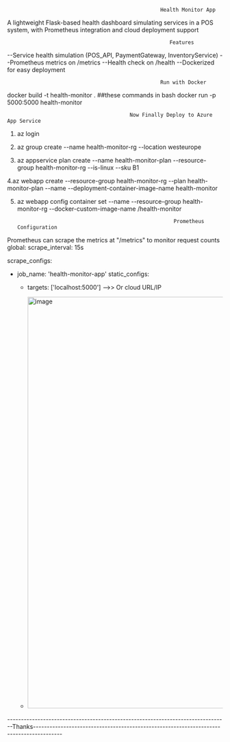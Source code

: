                                                       Health Monitor App
A lightweight Flask-based health dashboard simulating services in a POS system, with Prometheus integration and cloud deployment support

                                                         Features
--Service health simulation (POS_API, PaymentGateway, InventoryService)
--Prometheus metrics on /metrics
--Health check on /health
--Dockerized for easy deployment

                                                      Run with Docker
docker build -t health-monitor . ##these commands in bash
docker run -p 5000:5000 health-monitor

                                            Now Finally Deploy to Azure App Service


1. az login

2. az group create --name health-monitor-rg --location westeurope

3. az appservice plan create --name health-monitor-plan --resource-group health-monitor-rg --is-linux --sku B1

4.az webapp create --resource-group health-monitor-rg --plan health-monitor-plan --name <Healthmonitor> --deployment-container-image-name health-monitor

5. az webapp config container set --name <your-app-name> --resource-group health-monitor-rg --docker-custom-image-name <abdullah0904>/health-monitor



                                                          Prometheus Configuration
Prometheus can scrape the metrics at "/metrics" to monitor request counts
   global:
  scrape_interval: 15s

scrape_configs:
  - job_name: 'health-monitor-app'
    static_configs:
      - targets: ['localhost:5000']  -->> Or cloud URL/IP
   
    
      - <img width="959" alt="image" src="https://github.com/user-attachments/assets/9972ade9-837e-49f2-884b-2d1f439cd8ba" />


--------------------------------------------------------------------------------Thanks----------------------------------------------------------------------------------------
